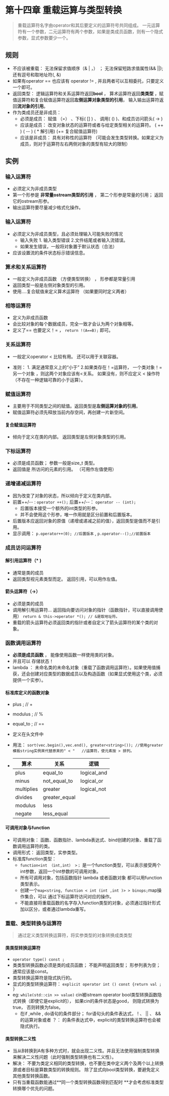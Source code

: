 # 第十四章 重载运算与类型转换

> 重载运算符名字由operator和其后要定义的运算符号共同组成。 一元运算符有一个参数，二元运算符有两个参数，如果是类成员函数，则有一个隐式参数，显式参数要少一个。

## 规则

- 不应该被重载： 无法保留求值顺序（&  |  ，） ； 无法保留短路求值属性(&&  ||);还有逗号和取地址符(,  &)
- 如果有operator == 也应该有 operator != , 并且两者可以互相委托，只要定义一个即可。
- 返回类型： 逻辑运算符和关系运算符返回**bool** ， 算术运算符返回**类类型** ，赋值运算符和复合赋值运算符返回**左侧运算对象类型的引用**， 输入输出运算符返回**流对象的引用**。
- 作为类成员还是非成员： 
  - 必须是成员： 赋值 （=） 、下标( [] ) 、 调用( () )、和成员访问箭头( -> )
  - 应该是成员： 改变对象状态的运算符或者与给定类型相关的运算符。 ( ++ ) ( -- ) ( *  解引用) (+=  复合赋值运算符)
  - 应该是非成员： 具有对称性的运算符 （可能会发生类型转换。如果定义为成员，则对于运算符左右两侧对象的类型有较大的限制）

## 实例

### 输入运算符

-  必须定义为非成员类型 
- 第一个形参是 **非常量ostream类型的引用** ， 第二个形参是常量的引用； 返回它的ostream形参。
- 输出运算符要尽量减少格式化操作。 

### 输入运算符

- 必须定义为非成员类型，且必须处理输入可能失败的情况
  - 输入失败 1. 输入类型错误  2.文件结尾或者输入流错误。
  - 如果发生错误，一般将对象置于默认状态（合法）
- 应该设置流的条件状态标示错误信息。

### 算术和关系运算符

- 一般定义为非成员函数 （方便类型转换） ， 形参都是常量引用
- 返回类型一般是左侧对象类型的引用。
- 使用....复合赋值来定义算术运算符 （如果要同时定义两者）

### 相等运算符

- 定义为非成员函数
- 会比较对象的每个数据成员，完全一致才会认为两个对象相等。
- 定义了== 也要定义！= ， ``return !(A==B);`` 即可。

### 关系运算符

- 一般定义operator < 比较有用。 还可以用于关联容器。


- 准则：  1. 满足通常意义上的“小于”  2.如果类存在！=运算符， 一个类对象！=另一个对象 ，则这两个对象应该有<关系。 如果没有，则不应定义 < 操作符（不存在一种逻辑可靠的小于运算）。

### 赋值运算符

- 主要用于不同类型之间的赋值。返回类型是**左侧运算对象的引用**。 
- 赋值运算符必须先释放当前内存空间，再创建一片新空间。

#### 复合赋值运算符

- 倾向于定义在类的内部。  返回类型是左侧对象类型的引用。

### 下标运算符

- 必须是成员函数； 参数一般是size_t 类型。
- 返回值是 所访问的元素的引用。 （可用作左值使用）

### 递增递减运算符

- 因为改变了对象的状态，所以倾向于定义在类内部。
- 前置++/-- : ``operator ++();``  后置++/--： ``operator -- (int);``
  - 后置版本接受一个额外的int类型的形参。
  - 并不会使用这个形参，唯一作用就是区分前置和后置版本。
- 后置版本应返回对象的原值（递增或递减之前的值），返回类型是值而不是引用。
- 显示调用： ``p.operator++(0); //后置版本`` , ``p.operator--();//前置版本``

### 成员访问运算符

#### 解引用运算符（* )

- 通常是类的成员
- 返回类型视元素类型而定。 返回引用，可以用作左值。

#### 箭头运算符（->）

- 必须是类的成员
- 调用解引用运算符... 返回指向要访问对象的指针（函数指针，可以直接调用使用） ``return & this->operator *(); // &是取地址符。``
- 重载的箭头运算符必须返回类的指针或者自定义了箭头运算符的某个类的对象。

### 函数调用运算符

- **必须是成员函数** ， 能像使用函数一样使用类的对象。
- 并且可以 存储状态！
- lambda ： 未命名类的未命名对象（重载了函数调用运算符）。如果使用值捕获，还会创建对应类型的数据成员以及构造函数（如果显式使用这个类，必须提供一个实参）。

#### 标准库定义的函数对象

- plus<nametype>  ;  // +   

- modulus<nametype> ; // %

- equal_to<nametype> ; // ==

- 定义在头文件<functional>中 

- 用法： ``sort(vec.begin(),vec.end(), greater<string>()); //使用greater模板string实例来代替原来的" < "   //运算符，使元素按 > 排列。``

- | 算术       | 关系          | 逻辑        |
  | ---------- | ------------- | ----------- |
  | plus       | equal_to      | logical_and |
  | minus      | not_equal_to  | logical_or  |
  | multiplies | greater       | logical_not |
  | divides    | greater_equal |             |
  | modulus    | less          |             |
  | negate     | less_equal    |             |

#### 可调用对象与function 

- 可调用对象： 函数、函数指针、lambda表达式、bind创建的对象、重载了函数调用运算符的类。
- 调用形式： 返回类型，实参类型。
- 标准库function类型：
  - ``function<int （int,int） >；`` 是一个function类型，可以表示接受两个int参数，返回一个int参数的可调用对象。
  - 所有可调用对象，包括函数指针 lambda 或者函数对象 都可以用function类型表示。
  - 创建一个``map<string, function < int (int ,int )> > binops;``map操作集合，可以 通过下标运算符访问对应的操作。 
  - 不能直接将重载函数的名字存入function类型的对象，必须通过指针形式加以区分，或者通过lambda重写。

### 重载、类型转换与运算符

> 通过定义类型转换运算符，将实参类型的对象转换成类类型

#### 类类型转换运算符

- ``operator type() const ;``
- 类类型转换函数必须是类的成员函数； 不能声明返回类型； 形参列表为空；通常应该是const。
- 类型转换运算符是隐式执行的。
- 显式的类型转换运算符： ``explicit operator int () const {return val ; }``
- eg: ``while(std::cin >> value)`` cin被istream operator bool类型转换函数隐式转换（即使它是explicit的）， 如果cin的条件状态是good， 则隐式转换为true， 否则转换为false。
  - 在if ,while , do语句的条件部分； for语句头的条件表达式， ! 、 || 、 &&的运算对象或者 ？： 的条件表达式中，explicit的类型转换运算符也会被隐式执行。

#### 类型转换二义性

- 当从B转换到A有多种方式时，就会出现二义性。并且无法使用强制类型转换来解决二义性问题（此时强制类型转换也有二义性）。
- 解决： 不要为类定义相同的类型转换，也不要在类中定义两个及两个以上转换源或者目标是算数类型的转换规则。  除了显式向bool类型转换，要避免定义其他类型转换函数。
- 只有当重载函数能通过**同一个类型转换函数得到匹配时 **才会考虑标准类型转换哪个优先的问题。

